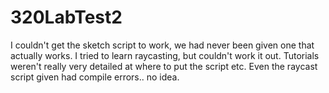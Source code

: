# 320LabTest2
I couldn't get the sketch script to work, we had never been given one that actually works. 
I tried to learn raycasting, but couldn't work it out. Tutorials weren't really very detailed at where to put the script etc.
Even the raycast script given had compile errors.. no idea.
